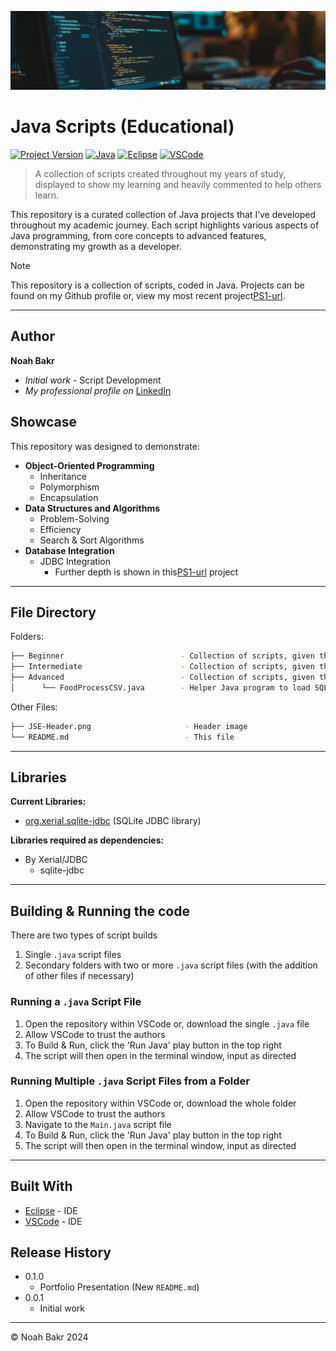 [![header][header-url]][header-link]

# Java Scripts (Educational)
[![Project Version][version-image]][version-url]
[![Java][Java-image]][Java-url]
[![Eclipse][Eclipse-image]][Eclipse-url]
[![VSCode][VSCode-image]][VSCode-url]

> A collection of scripts created throughout my years of study, displayed to show my learning and heavily commented to help others learn.

This repository is a curated collection of Java projects that I’ve developed throughout my academic journey. Each script highlights various aspects of Java programming, from core concepts to advanced features, demonstrating my growth as a developer.

> [!NOTE]  
> This repository is a collection of scripts, coded in Java. Projects can be found on my Github profile or, view my most recent project[PS1-url].

---
## Author

**Noah Bakr** 
* *Initial work* - Script Development
* *My professional profile on* [LinkedIn][linkedin-url]

## Showcase

This repository was designed to demonstrate:

* **Object-Oriented Programming**
  * Inheritance
  * Polymorphism
  * Encapsulation
* **Data Structures and Algorithms**
  * Problem-Solving
  * Efficiency
  * Search &amp; Sort Algorithms
* **Database Integration**
  * JDBC Integration
    * Further depth is shown in this[PS1-url] project

---

## File Directory
Folders:
```bash
├── Beginner                          - Collection of scripts, given the 'beginner' difficulty rating
├── Intermediate                      - Collection of scripts, given the 'intermediate' difficulty rating
├── Advanced                          - Collection of scripts, given the 'advanced' difficulty rating
│      └── FoodProcessCSV.java        - Helper Java program to load SQLite database from the provided CSVs
```

Other Files:
```bash
├── JSE-Header.png                     - Header image
└── README.md                          - This file
```

---

## Libraries
**Current Libraries:**
* [org.xerial.sqlite-jdbc][xerial-sqlite-jdbc-url] (SQLite JDBC library)

**Libraries required as dependencies:**
* By Xerial/JDBC
   * sqlite-jdbc

---

## Building & Running the code
There are two types of script builds
1. Single ``.java`` script files
2. Secondary folders with two or more ``.java`` script files (with the addition of other files if necessary)

### Running a ``.java`` Script File
1. Open the repository within VSCode or, download the single ``.java`` file
2. Allow VSCode to trust the authors
3. To Build & Run, click the 'Run Java' play button in the top right
4. The script will then open in the terminal window, input as directed

### Running Multiple ``.java`` Script Files from a Folder
1. Open the repository within VSCode or, download the whole folder
2. Allow VSCode to trust the authors
3. Navigate to the ``Main.java`` script file
3. To Build & Run, click the 'Run Java' play button in the top right
4. The script will then open in the terminal window, input as directed

---

## Built With

* [Eclipse](https://eclipseide.org/) - IDE
* [VSCode](https://code.visualstudio.com/) - IDE

## Release History

* 0.1.0
    * Portfolio Presentation (New ``README.md``)
* 0.0.1
    * Initial work

---

&copy; Noah Bakr 2024

<!-- Markdown link & img dfn's -->

[header-url]: JSE-Header.png
[header-link]: https://github.com/Noah-Bakr

[Webpage-Showcase-image]: README-Images/Webpage-Showcase.png

[xerial-sqlite-jdbc-url]: https://github.com/xerial/sqlite-jdbc

[linkedin-url]: https://www.linkedin.com/in/Noah-Bakr
[PS1-url]: https://github.com/Noah-Bakr/Programming-Studio-1-Project

[version-image]: https://img.shields.io/badge/Version-1.0.0-brightgreen?style=for-the-badge&logo=appveyor
[version-url]: https://img.shields.io/badge/version-1.0.0-green

[Java-image]: https://img.shields.io/badge/Java-ED8B00?style=for-the-badge&logo=openjdk&logoColor=white
[Java-url]: https://img.shields.io/badge/Java-ED8B00?style=for-the-badge&logo=openjdk&logoColor=white

[Eclipse-image]: https://img.shields.io/badge/Eclipse-2C2255?style=for-the-badge&logo=eclipse&logoColor=white
[Eclipse-url]: https://img.shields.io/badge/Eclipse-2C2255?style=for-the-badge&logo=eclipse&logoColor=white

[VSCode-image]: https://img.shields.io/badge/Visual_Studio_Code-0078D4?style=for-the-badge&logo=visual%20studio%20code&logoColor=white
[VSCode-url]: https://img.shields.io/badge/Visual_Studio_Code-0078D4?style=for-the-badge&logo=visual%20studio%20code&logoColor=white